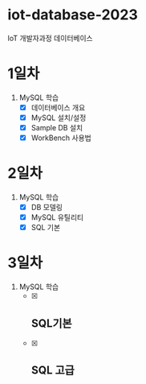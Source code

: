 # iot-database-2023
IoT 개발자과정 데이터베이스

# 1일차
1. MySQL 학습
    - [X] 데이터베이스 개요
    - [X] MySQL 설치/설정
    - [X] Sample DB 설치
    - [X] WorkBench 사용법

# 2일차
1. MySQL 학습
    - [X] DB 모델링
    - [X] MySQL 유틸리티
    - [X] SQL 기본

# 3일차
1. MySQL 학습
    - [X] SQL기본
        -
    - [X] SQL 고급
        -
